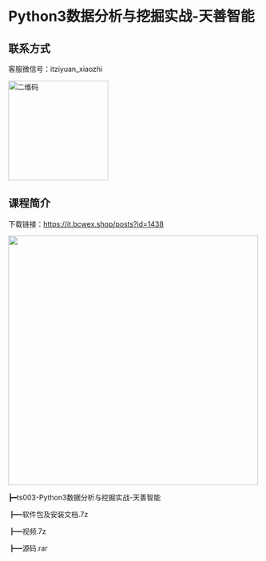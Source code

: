 # Python3数据分析与挖掘实战-天善智能

## 联系方式

客服微信号：itziyuan_xiaozhi

<img src="https://ziyuanyun.oss-cn-guangzhou.aliyuncs.com/common/20240614073449/666b82192834a.jpg" width="200" height="200" alt="二维码">

## 课程简介

下载链接：https://it.bcwex.shop/posts?id=1438

<img src="https://ziyuanyun.oss-cn-guangzhou.aliyuncs.com/yun/20240515153935/664466b7dafd4.jpg" width="500" alt="">

  ┣━ts003-Python3数据分析与挖掘实战-天善智能

 ┣━软件包及安装文档.7z

 ┣━视频.7z

 ┣━源码.rar

  